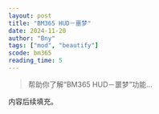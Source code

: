 ```yaml
---
layout: post
title: "BM365 HUD－噩梦"
date: 2024-11-20
author: "Bny"
tags: ["mod", "beautify"]
scode: bm365
reading_time: 5
---
```


> 帮助你了解“BM365 HUD－噩梦”功能...

内容后续填充。
